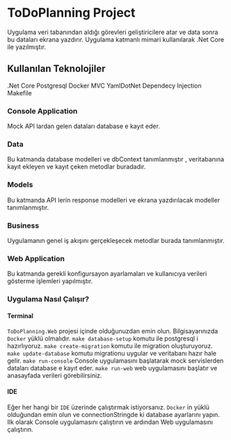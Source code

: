 # ToDoPlanning Project
Uygulama veri tabanından aldığı görevleri geliştiricilere atar ve data sonra bu dataları ekrana yazdırır. Uygulama katmanlı mimari kullanılarak .Net Core ile yazılmıştır.

## Kullanılan Teknolojiler
.Net Core
Postgresql
Docker
MVC
YamlDotNet
Dependecy Injection
Makefile

### Console Application
Mock API lardan gelen dataları database e kayıt eder.
### Data
Bu katmanda database modelleri ve dbContext tanımlanmıştır , veritabanına kayıt ekleyen ve kayıt çeken metodlar buradadır.
### Models
Bu katmanda API lerin response modelleri ve ekrana yazdırılacak modeller tanımlanmıştır.
### Business
Uygulamanın genel iş akışını gerçekleşecek metodlar burada tanımlanmıştır.
### Web Application
Bu katmanda gerekli konfigursayon ayarlamaları ve kullanıcıya verileri gösterme işlemleri yapılmıştır.

### Uygulama Nasıl Çalışır?

#### Terminal
`ToDoPlanning.Web` projesi içinde olduğunuzdan emin olun.
Bilgisayarınızda `Docker` yüklü olmalıdır.
`make database-setup` komutu ile postgresql i hazırlıyoruz.
`make create-migration` komutu ile migration oluşturuyoruz.
`make update-database` komutu migrationu uygular ve veritabanı hazır hale gelir.
`make run-console` Console uygulamasını başlatarak mock servislerden dataları database e kayıt eder.
`make run-web` web uygulamasını başlatır ve anasayfada verileri görebilirsiniz.

#### IDE
Eğer her hangi bir `IDE` üzerinde çalıştırmak istiyorsanız. `Docker` in yüklü olduğundan emin olun ve connectionStringde ki database ayarlarını yapın.
Ilk olarak Console uygulamasını çalıştırın ve ardından Web uygulamasını çalıştırın.




